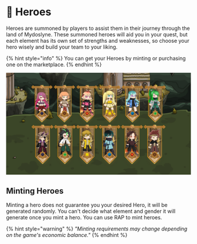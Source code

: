 # 🧙 Heroes

Heroes are summoned by players to assist them in their journey through the land of Mydoslyne. These summoned heroes will aid you in your quest, but each element has its own set of strengths and weaknesses, so choose your hero wisely and build your team to your liking.

{% hint style="info" %}
You can get your Heroes by minting or purchasing one on the marketplace.
{% endhint %}

![](../../../.gitbook/assets/Character-Banner.jpg)

## Minting Heroes

Minting a hero does not guarantee you your desired Hero, it will be generated randomly. You can't decide what element and gender it will generate once you mint a hero. You can use RAP to mint heroes.

{% hint style="warning" %}
_"Minting requirements may change depending on the game's economic balance."_
{% endhint %}

